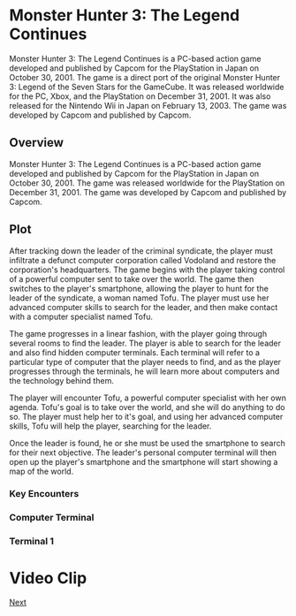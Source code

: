 # Monster Hunter 3: The Legend Continues

Monster Hunter 3: The Legend Continues is a PC-based action game developed and published by Capcom for the PlayStation in Japan on October 30, 2001. The game is a direct port of the original Monster Hunter 3: Legend of the Seven Stars for the GameCube. It was released worldwide for the PC, Xbox, and the PlayStation on December 31, 2001. It was also released for the Nintendo Wii in Japan on February 13, 2003. The game was developed by Capcom and published by Capcom.

## Overview

Monster Hunter 3: The Legend Continues is a PC-based action game developed and published by Capcom for the PlayStation in Japan on October 30, 2001. The game was released worldwide for the PlayStation on December 31, 2001. The game was developed by Capcom and published by Capcom.

## Plot

After tracking down the leader of the criminal syndicate, the player must infiltrate a defunct computer corporation called Vodoland and restore the corporation's headquarters. The game begins with the player taking control of a powerful computer sent to take over the world. The game then switches to the player's smartphone, allowing the player to hunt for the leader of the syndicate, a woman named Tofu. The player must use her advanced computer skills to search for the leader, and then make contact with a computer specialist named Tofu.

The game progresses in a linear fashion, with the player going through several rooms to find the leader. The player is able to search for the leader and also find hidden computer terminals. Each terminal will refer to a particular type of computer that the player needs to find, and as the player progresses through the terminals, he will learn more about computers and the technology behind them.

The player will encounter Tofu, a powerful computer specialist with her own agenda. Tofu's goal is to take over the world, and she will do anything to do so. The player must help her to it's goal, and using her advanced computer skills, Tofu will help the player, searching for the leader.

Once the leader is found, he or she must be used the smartphone to search for their next objective. The leader's personal computer terminal will then open up the player's smartphone and the smartphone will start showing a map of the world.

### Key Encounters

### Computer Terminal

### Terminal 1

# Video Clip

[Next](012.md)